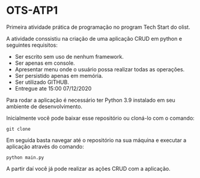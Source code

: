 # OTS-ATP1
Primeira atividade prática de programação no program Tech Start do olist.

A atividade conssistiu na criação de uma aplicação CRUD em python e seguintes requisitos:

- Ser escrito sem uso de nenhum framework.
- Ser apenas em console.
- Apresentar menu onde o usuário possa realizar todas as operações.
- Ser persistido apenas em memória.
- Ser utilizado GITHUB.
- Entregue ate 15:00 07/12/2020

Para rodar a aplicação é necessário ter Python 3.9 instalado em seu ambiente de desenvolvimento.

Inicialmente você pode baixar esse repositório ou cloná-lo com o comando:
```
git clone
```
Em seguida basta navegar até o repositório na sua máquina e executar a aplicação através do comando:

```
python main.py
```
A partir daí você já pode realizar as ações CRUD com a aplicação.
